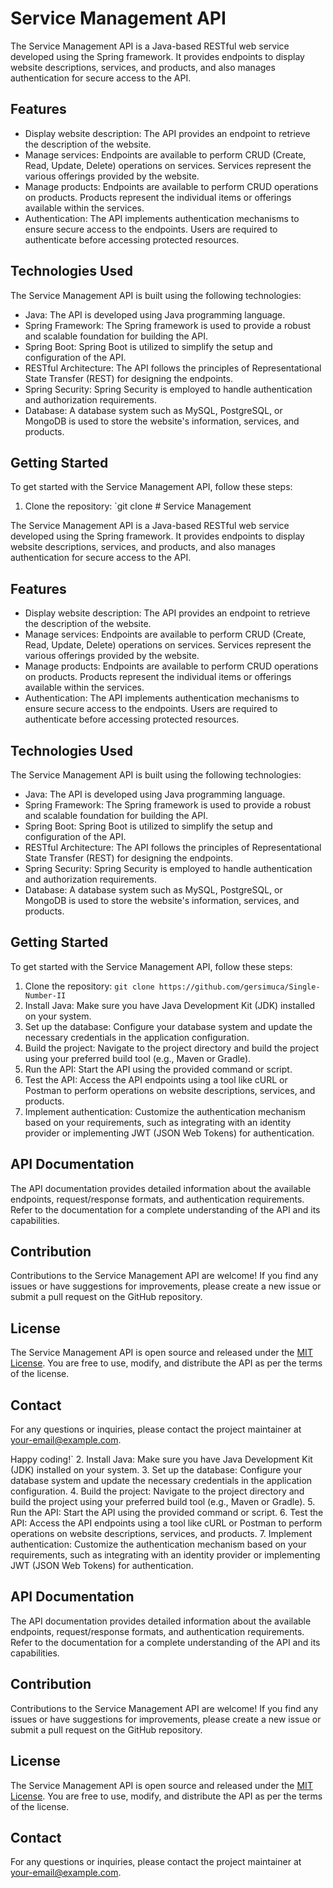# Service Management API

The Service Management API is a Java-based RESTful web service developed using the Spring framework. It provides endpoints to display website descriptions, services, and products, and also manages authentication for secure access to the API.

## Features

- Display website description: The API provides an endpoint to retrieve the description of the website.
- Manage services: Endpoints are available to perform CRUD (Create, Read, Update, Delete) operations on services. Services represent the various offerings provided by the website.
- Manage products: Endpoints are available to perform CRUD operations on products. Products represent the individual items or offerings available within the services.
- Authentication: The API implements authentication mechanisms to ensure secure access to the endpoints. Users are required to authenticate before accessing protected resources.

## Technologies Used

The Service Management API is built using the following technologies:

- Java: The API is developed using Java programming language.
- Spring Framework: The Spring framework is used to provide a robust and scalable foundation for building the API.
- Spring Boot: Spring Boot is utilized to simplify the setup and configuration of the API.
- RESTful Architecture: The API follows the principles of Representational State Transfer (REST) for designing the endpoints.
- Spring Security: Spring Security is employed to handle authentication and authorization requirements.
- Database: A database system such as MySQL, PostgreSQL, or MongoDB is used to store the website's information, services, and products.

## Getting Started

To get started with the Service Management API, follow these steps:

1. Clone the repository: `git clone # Service Management

The Service Management API is a Java-based RESTful web service developed using the Spring framework. It provides endpoints to display website descriptions, services, and products, and also manages authentication for secure access to the API.

## Features

- Display website description: The API provides an endpoint to retrieve the description of the website.
- Manage services: Endpoints are available to perform CRUD (Create, Read, Update, Delete) operations on services. Services represent the various offerings provided by the website.
- Manage products: Endpoints are available to perform CRUD operations on products. Products represent the individual items or offerings available within the services.
- Authentication: The API implements authentication mechanisms to ensure secure access to the endpoints. Users are required to authenticate before accessing protected resources.

## Technologies Used

The Service Management API is built using the following technologies:

- Java: The API is developed using Java programming language.
- Spring Framework: The Spring framework is used to provide a robust and scalable foundation for building the API.
- Spring Boot: Spring Boot is utilized to simplify the setup and configuration of the API.
- RESTful Architecture: The API follows the principles of Representational State Transfer (REST) for designing the endpoints.
- Spring Security: Spring Security is employed to handle authentication and authorization requirements.
- Database: A database system such as MySQL, PostgreSQL, or MongoDB is used to store the website's information, services, and products.

## Getting Started

To get started with the Service Management API, follow these steps:

1. Clone the repository: `git clone https://github.com/gersimuca/Single-Number-II`
2. Install Java: Make sure you have Java Development Kit (JDK) installed on your system.
3. Set up the database: Configure your database system and update the necessary credentials in the application configuration.
4. Build the project: Navigate to the project directory and build the project using your preferred build tool (e.g., Maven or Gradle).
5. Run the API: Start the API using the provided command or script.
6. Test the API: Access the API endpoints using a tool like cURL or Postman to perform operations on website descriptions, services, and products.
7. Implement authentication: Customize the authentication mechanism based on your requirements, such as integrating with an identity provider or implementing JWT (JSON Web Tokens) for authentication.

## API Documentation

The API documentation provides detailed information about the available endpoints, request/response formats, and authentication requirements. Refer to the documentation for a complete understanding of the API and its capabilities.

## Contribution

Contributions to the Service Management API are welcome! If you find any issues or have suggestions for improvements, please create a new issue or submit a pull request on the GitHub repository.

## License

The Service Management API is open source and released under the [MIT License](https://opensource.org/licenses/MIT). You are free to use, modify, and distribute the API as per the terms of the license.

## Contact

For any questions or inquiries, please contact the project maintainer at [your-email@example.com](mailto:your-email@example.com).

Happy coding!`
2. Install Java: Make sure you have Java Development Kit (JDK) installed on your system.
3. Set up the database: Configure your database system and update the necessary credentials in the application configuration.
4. Build the project: Navigate to the project directory and build the project using your preferred build tool (e.g., Maven or Gradle).
5. Run the API: Start the API using the provided command or script.
6. Test the API: Access the API endpoints using a tool like cURL or Postman to perform operations on website descriptions, services, and products.
7. Implement authentication: Customize the authentication mechanism based on your requirements, such as integrating with an identity provider or implementing JWT (JSON Web Tokens) for authentication.

## API Documentation

The API documentation provides detailed information about the available endpoints, request/response formats, and authentication requirements. Refer to the documentation for a complete understanding of the API and its capabilities.

## Contribution

Contributions to the Service Management API are welcome! If you find any issues or have suggestions for improvements, please create a new issue or submit a pull request on the GitHub repository.

## License

The Service Management API is open source and released under the [MIT License](https://opensource.org/licenses/MIT). You are free to use, modify, and distribute the API as per the terms of the license.

## Contact

For any questions or inquiries, please contact the project maintainer at [your-email@example.com](mailto:gersimuca@aol.com).
